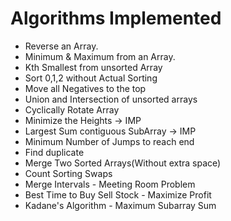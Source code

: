 # Algorithms Implemented

- Reverse an Array.
- Minimum & Maximum from an Array.
- Kth Smallest from unsorted Array
- Sort 0,1,2 without Actual Sorting
- Move all Negatives to the top
- Union and Intersection of unsorted arrays
- Cyclically Rotate Array 
- Minimize the Heights -> IMP
- Largest Sum contiguous SubArray -> IMP
- Minimum Number of Jumps to reach end
- Find duplicate 
- Merge Two Sorted Arrays(Without extra space)
- Count Sorting Swaps 
- Merge Intervals - Meeting Room Problem
- Best Time to Buy Sell Stock - Maximize Profit
- Kadane's Algorithm - Maximum Subarray Sum

